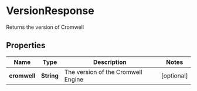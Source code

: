 

# VersionResponse

Returns the version of Cromwell

## Properties

| Name | Type | Description | Notes |
|------------ | ------------- | ------------- | -------------|
|**cromwell** | **String** | The version of the Cromwell Engine |  [optional] |



